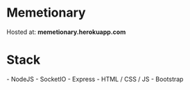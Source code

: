 # Memetionary

Hosted at: <b>memetionary.herokuapp.com</b>

<h1>Stack</h1>
- NodeJS
- SocketIO
- Express
- HTML / CSS / JS
- Bootstrap
